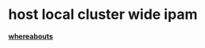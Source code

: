

# host local cluster wide ipam
**[whereabouts](https://github.com/k8snetworkplumbingwg/whereabouts)**



